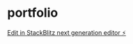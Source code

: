 # portfolio

[Edit in StackBlitz next generation editor ⚡️](https://stackblitz.com/~/github.com/bcrhbrhcdb/portfolio)